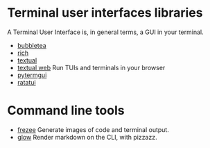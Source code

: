 
# Terminal user interfaces libraries

A Terminal User Interface is, in general terms, a GUI in your terminal.

- [bubbletea](https://github.com/charmbracelet/bubbletea)
- [rich](https://github.com/Textualize/rich)
- [textual](https://github.com/Textualize/textual)
- [textual web](https://github.com/Textualize/textual-web) Run TUIs and terminals in your browser
- [pytermgui](https://github.com/bczsalba/pytermgui)
- [ratatui](https://github.com/ratatui/ratatui)

# Command line tools

- [frezee](https://github.com/charmbracelet/freeze) Generate images of code and terminal output.
- [glow](https://github.com/charmbracelet/glow) Render markdown on the CLI, with pizzazz.

